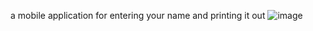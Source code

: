 a mobile application for entering your name and printing it out
![image](https://github.com/user-attachments/assets/9b1b49f4-5428-47d8-9860-8173936f8176)

